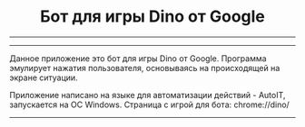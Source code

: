 <center><h1>
Бот для игры Dino от Google
</h1></center>

---
---
Данное приложение это бот для игры Dino от Google. Программа эмулирует нажатия пользователя, основываясь на происходящей на экране ситуации.

Приложение написано на языке для автоматизации действий - AutoIT, запускается на OC Windows.
Страница с игрой для бота: chrome://dino/

---